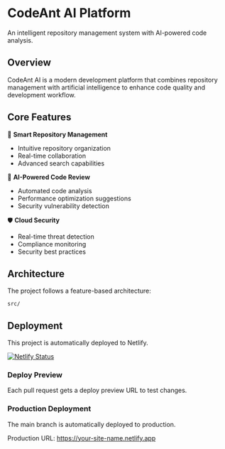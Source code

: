 # CodeAnt AI Platform

An intelligent repository management system with AI-powered code analysis.

## Overview

CodeAnt AI is a modern development platform that combines repository management with artificial intelligence to enhance code quality and development workflow.

## Core Features

🚀 **Smart Repository Management**
- Intuitive repository organization
- Real-time collaboration
- Advanced search capabilities

🤖 **AI-Powered Code Review**
- Automated code analysis
- Performance optimization suggestions
- Security vulnerability detection

🛡️ **Cloud Security**
- Real-time threat detection
- Compliance monitoring
- Security best practices

## Architecture

The project follows a feature-based architecture:
```
src/
```

## Deployment

This project is automatically deployed to Netlify.

[![Netlify Status](https://api.netlify.com/api/v1/badges/your-site-id/deploy-status)](https://app.netlify.com/sites/your-site-name/deploys)

### Deploy Preview

Each pull request gets a deploy preview URL to test changes.

### Production Deployment

The main branch is automatically deployed to production.

Production URL: https://your-site-name.netlify.app